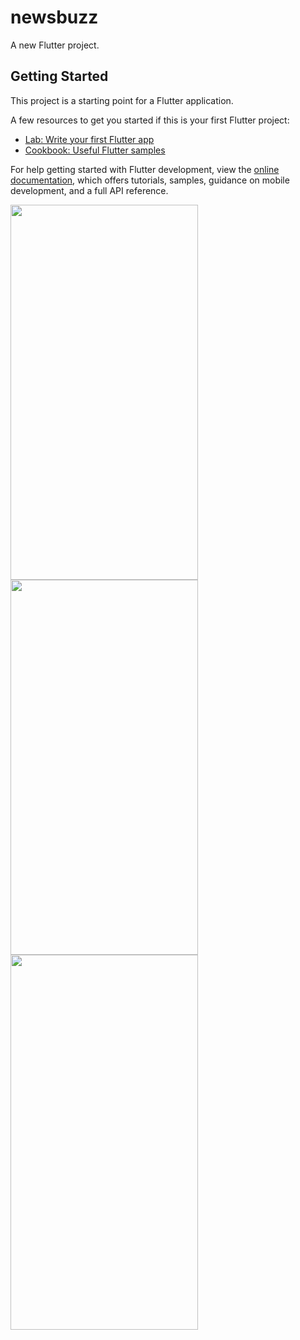 # newsbuzz

A new Flutter project.

## Getting Started

This project is a starting point for a Flutter application.

A few resources to get you started if this is your first Flutter project:

- [Lab: Write your first Flutter app](https://docs.flutter.dev/get-started/codelab)
- [Cookbook: Useful Flutter samples](https://docs.flutter.dev/cookbook)

For help getting started with Flutter development, view the
[online documentation](https://docs.flutter.dev/), which offers tutorials,
samples, guidance on mobile development, and a full API reference.

<!DOCTYPE html>
<html lang="en">
  <body>
    <img src="https://drive.google.com/uc?export=view&id=1XrMLivYUOuAIWr0a6scMWDovRlywYxGw" height="600" width="300"/>
    <img src="https://drive.google.com/uc?export=view&id=1R_phfYqWzUug85Nh_PgVVTOgRPruFAdc" height="600" width="300"/>
    <img src="https://drive.google.com/uc?export=view&id=1-6PcTjjfHXSXpvxj61qBd_sRZE5-FJbu" height="600" width="300"/>
  </body>
 </html>

